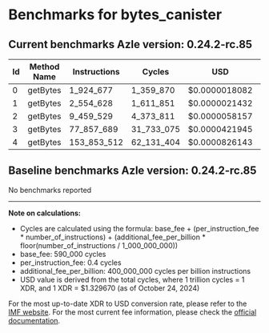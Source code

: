 # Benchmarks for bytes_canister

## Current benchmarks Azle version: 0.24.2-rc.85

| Id  | Method Name | Instructions | Cycles     | USD           | USD/Million Calls |
| --- | ----------- | ------------ | ---------- | ------------- | ----------------- |
| 0   | getBytes    | 1_924_677    | 1_359_870  | $0.0000018082 | $1.80             |
| 1   | getBytes    | 2_554_628    | 1_611_851  | $0.0000021432 | $2.14             |
| 2   | getBytes    | 9_459_529    | 4_373_811  | $0.0000058157 | $5.81             |
| 3   | getBytes    | 77_857_689   | 31_733_075 | $0.0000421945 | $42.19            |
| 4   | getBytes    | 153_853_512  | 62_131_404 | $0.0000826143 | $82.61            |

## Baseline benchmarks Azle version: 0.24.2-rc.85

No benchmarks reported

---

**Note on calculations:**

-   Cycles are calculated using the formula: base_fee + (per_instruction_fee \* number_of_instructions) + (additional_fee_per_billion \* floor(number_of_instructions / 1_000_000_000))
-   base_fee: 590_000 cycles
-   per_instruction_fee: 0.4 cycles
-   additional_fee_per_billion: 400_000_000 cycles per billion instructions
-   USD value is derived from the total cycles, where 1 trillion cycles = 1 XDR, and 1 XDR = $1.329670 (as of October 24, 2024)

For the most up-to-date XDR to USD conversion rate, please refer to the [IMF website](https://www.imf.org/external/np/fin/data/rms_sdrv.aspx).
For the most current fee information, please check the [official documentation](https://internetcomputer.org/docs/current/developer-docs/gas-cost#execution).
